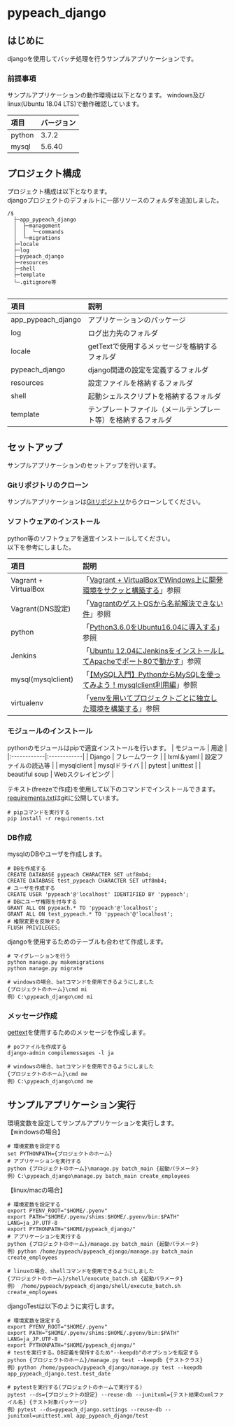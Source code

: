 # pypeach_django
## はじめに
djangoを使用してバッチ処理を行うサンプルアプリケーションです。  

### 前提事項
サンプルアプリケーションの動作環境は以下となります。
windows及びlinux(Ubuntu 18.04 LTS)で動作確認しています。  

|  項目 | バージョン |
|:------------|:------------|
| python | 3.7.2 |
| mysql | 5.6.40 |



## プロジェクト構成
プロジェクト構成は以下となります。  
djangoプロジェクトのデフォルトに一部リソースのフォルダを追加しました。 

```
/$  
  ├─app_pypeach_django
  │  ├─management
  │  │  └─commands
  │  └─migrations
  ├─locale
  ├─log
  ├─pypeach_django
  ├─resources
  ├─shell  
  ├─template  
  └─.gitignore等  
  
```

|  項目 | 説明 |
|:------------|:------------|
| app_pypeach_django | アプリケーションのパッケージ |
| log| ログ出力先のフォルダ |
| locale| getTextで使用するメッセージを格納するフォルダ |
| pypeach_django| django関連の設定を定義するフォルダ |
| resources| 設定ファイルを格納するフォルダ |
| shell| 起動シェルスクリプトを格納するフォルダ |
| template| テンプレートファイル（メールテンプレート等）を格納するフォルダ |

## セットアップ
サンプルアプリケーションのセットアップを行います。 

### Gitリポジトリのクローン
サンプルアプリケーションは[Gitリポジトリ](https://github.com/pypeach/pypeach_django.git)からクローンしてください。  

### ソフトウェアのインストール
python等のソフトウェアを適宜インストールしてください。  
以下を参考にしました。  

|  項目 | 説明 |
|:------------|:------------|
| Vagrant + VirtualBox | 「[Vagrant + VirtualBoxでWindows上に開発環境をサクッと構築する](https://qiita.com/ozawan/items/160728f7c6b10c73b97e)」参照 |
| Vagrant(DNS設定)| 「[VagrantのゲストOSから名前解決できない件](https://saku.io/fix-dns-resolver-in-vagrant-vm/)」参照 |
| python | 「[Python3.6.0をUbuntu16.04に導入する](https://qiita.com/Fendo181/items/912b65c4fcc3d701d53d)」参照 |
| Jenkins | 「[Ubuntu 12.04にJenkinsをインストールしてApacheでポート80で動かす](http://madroom-project.blogspot.com/2012/12/ubuntu-1204jenkinsapache80.html)」参照 |
| mysql(mysqlclient) | 「[【MySQL入門】PythonからMySQLを使ってみよう！mysqlclient利用編](https://www.sejuku.net/blog/82657)」参照 |
| virtualenv | 「[venvを用いてプロジェクトごとに独立した環境を構築する](https://www.yoheim.net/blog.php?q=20171106)」参照 |

### モジュールのインストール
pythonのモジュールはpipで適宜インストールを行います。
|  モジュール | 用途 |
|:------------|:------------|
| Django | フレームワーク |
| lxml＆yaml | 設定ファイルの読込等 |
| mysqlclient | mysqlドライバ |
| pytest | unittest |
| beautiful soup | Webスクレイピング |

テキスト(freezeで作成)を使用して以下のコマンドでインストールできます。
[requirements.txt](https://github.com/pypeach/pypeach_django/blob/master/requirements.txt)はgitに公開しています。

```
# pipコマンドを実行する
pip install -r requirements.txt
```

### DB作成
mysqlのDBやユーザを作成します。
```
# DBを作成する
CREATE DATABASE pypeach CHARACTER SET utf8mb4;
CREATE DATABASE test_pypeach CHARACTER SET utf8mb4;
# ユーザを作成する
CREATE USER 'pypeach'@'localhost' IDENTIFIED BY 'pypeach';
# DBにユーザ権限を付与する
GRANT ALL ON pypeach.* TO 'pypeach'@'localhost';
GRANT ALL ON test_pypeach.* TO 'pypeach'@'localhost';
# 権限変更を反映する
FLUSH PRIVILEGES;
```

djangoを使用するためのテーブルも合わせて作成します。

```
# マイグレーションを行う
python manage.py makemigrations
python manage.py migrate

# windowsの場合、batコマンドを使用できるようにしました
{プロジェクトのホーム}\cmd mi
例）C:\pypeach_django\cmd mi

```

### メッセージ作成
[gettext](https://www.howtoinstall.co/en/ubuntu/xenial/gettext)を使用するためのメッセージを作成します。

```
# poファイルを作成する
django-admin compilemessages -l ja

# windowsの場合、batコマンドを使用できるようにしました
{プロジェクトのホーム}\cmd me
例）C:\pypeach_django\cmd me
```

## サンプルアプリケーション実行
環境変数を設定してサンプルアプリケーションを実行します。  
【windowsの場合】
```
# 環境変数を設定する
set PYTHONPATH={プロジェクトのホーム}
# アプリケーションを実行する
python {プロジェクトのホーム}\manage.py batch_main {起動パラメータ}
例）C:\pypeach_django\manage.py batch_main create_employees
```
【linux/macの場合】
```
# 環境変数を設定する
export PYENV_ROOT="$HOME/.pyenv"
export PATH="$HOME/.pyenv/shims:$HOME/.pyenv/bin:$PATH"
LANG=ja_JP.UTF-8
export PYTHONPATH="$HOME/pypeach_django/"
# アプリケーションを実行する
python {プロジェクトのホーム}/manage.py batch_main {起動パラメータ}
例）python /home/pypeach/pypeach_django/manage.py batch_main create_employees

# linuxの場合、shellコマンドを使用できるようにしました
{プロジェクトのホーム}/shell/execute_batch.sh {起動パラメータ}
例） /home/pypeach/pypeach_django/shell/execute_batch.sh create_employees
```

djangoTestは以下のように実行します。
```
# 環境変数を設定する
export PYENV_ROOT="$HOME/.pyenv"
export PATH="$HOME/.pyenv/shims:$HOME/.pyenv/bin:$PATH"
LANG=ja_JP.UTF-8
export PYTHONPATH="$HOME/pypeach_django/"
# testを実行する。DB定義を保持するため"--keepdb"のオプションを指定する
python {プロジェクトのホーム}/manage.py test --keepdb {テストクラス}
例）python /home/pypeach/pypeach_django/manage.py test --keepdb app_pypeach_django.test.test_date

# pytestを実行する(プロジェクトのホームで実行する)
pytest --ds={プロジェクトの設定} --reuse-db --junitxml={テスト結果のxmlファイル名} {テスト対象パッケージ}
例）pytest --ds=pypeach_django.settings --reuse-db --junitxml=unittest.xml app_pypeach_django/test

```
